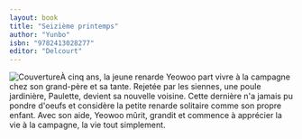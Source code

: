 ```yaml
---
layout: book
title: "Seizième printemps"
author: "Yunbo"
isbn: "9782413028277"
editor: "Delcourt"
---
```

![Couverture](/img/9782413028277.jpg)À cinq ans, la jeune renarde Yeowoo part vivre à la campagne chez son grand-père et sa tante. Rejetée par les siennes, une poule jardinière, Paulette, devient sa nouvelle voisine. Cette dernière n'a jamais pu pondre d'oeufs et considère la petite renarde solitaire comme son propre enfant. Avec son aide, Yeowoo mûrit, grandit et commence à apprécier la vie à la campagne, la vie tout simplement.
